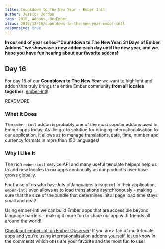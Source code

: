 ```yaml
---
title: Countdown to The New Year - Ember Intl
author: Jessica Jordan
tags: 2019, Addons, DecEmber
alias: 2019/12/16/countdown-to-the-new-year-ember-intl
responsive: true
---
```


**In our end of year series-"Countdown to The New Year: 31 Days of Ember Addons" we showcase a new addon each day until the new year, and we hope you have fun hearing about our favorite addons!**

## Day 16

For day 16 of our **Countdown to The New Year** we want to highlight and addon that truly brings the entire Ember community **from all locales together**: [ember-intl](https://emberobserver.com/addons/ember-intl)!

READMORE

### What It Does

The `ember-intl` addon is probably one of the most popular addons used in Ember apps today. As the go-to solution for bringing internationalisation to our application, it allows us to manage translations, date, time, number and currency formats in more than 150 languages!

### Why I Like It

The rich `ember-intl` service API and many useful template helpers help us to add new locales to our apps continually as our product's user base grows globally.

For those of us who have lots of languages to support in their application, `ember-intl` even allows us to load translations asynchronously - making sure that the size of the bundle that determines initial page load time stays small and neat!

Using ember-intl we can build Ember apps that are accessible beyond language barriers - making it more fun to share our app with friends all around the world!

[Check out ember-intl on Ember Observer](https://emberobserver.com/addons/ember-intl)! If you are a fan of multi-locale apps and you're using internationalisation addons yourself, let us know in the comments which ones are your favorite and the most fun to use!
